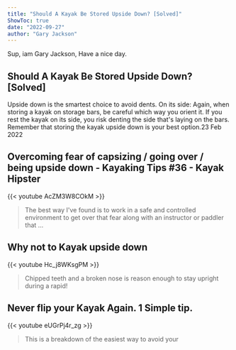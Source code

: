 ```yaml
---
title: "Should A Kayak Be Stored Upside Down? [Solved]"
ShowToc: true 
date: "2022-09-27"
author: "Gary Jackson" 
---
```


Sup, iam Gary Jackson, Have a nice day.
## Should A Kayak Be Stored Upside Down? [Solved]
Upside down is the smartest choice to avoid dents. On its side: Again, when storing a kayak on storage bars, be careful which way you orient it. If you rest the kayak on its side, you risk denting the side that's laying on the bars. Remember that storing the kayak upside down is your best option.23 Feb 2022

## Overcoming fear of capsizing / going over / being upside down - Kayaking Tips #36 - Kayak Hipster
{{< youtube AcZM3W8COkM >}}
>The best way I've found is to work in a safe and controlled environment to get over that fear along with an instructor or paddler that ...

## Why not to Kayak upside down
{{< youtube Hc_j8WKsgPM >}}
>Chipped teeth and a broken nose is reason enough to stay upright during a rapid!

## Never flip your Kayak Again. 1 Simple tip.
{{< youtube eUGrPj4r_zg >}}
>This is a breakdown of the easiest way to avoid your 

